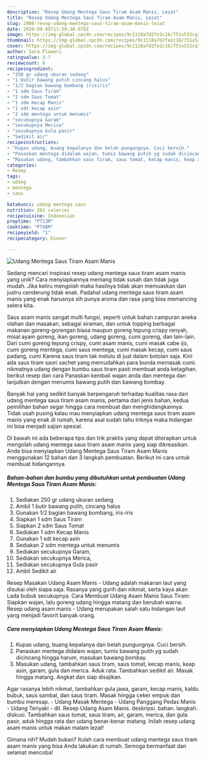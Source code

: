 ```yaml
---
description: "Resep Udang Mentega Saus Tiram Asam Manis, Lezat"
title: "Resep Udang Mentega Saus Tiram Asam Manis, Lezat"
slug: 2008-resep-udang-mentega-saus-tiram-asam-manis-lezat
date: 2020-09-05T11:59:30.976Z
image: https://img-global.cpcdn.com/recipes/9c1118a7d2fe2c16/751x532cq70/udang-mentega-saus-tiram-asam-manis-foto-resep-utama.jpg
thumbnail: https://img-global.cpcdn.com/recipes/9c1118a7d2fe2c16/751x532cq70/udang-mentega-saus-tiram-asam-manis-foto-resep-utama.jpg
cover: https://img-global.cpcdn.com/recipes/9c1118a7d2fe2c16/751x532cq70/udang-mentega-saus-tiram-asam-manis-foto-resep-utama.jpg
author: Sara Flowers
ratingvalue: 3.7
reviewcount: 6
recipeingredient:
- "250 gr udang ukuran sedang"
- "1 butir bawang putih cincang halus"
- "1/2 bagian bawang bombang irisiris"
- "1 sdm Saus Tiram"
- "2 sdm Saus Tomat"
- "1 sdm Kecap Manis"
- "1 sdt kecap asin"
- "2 sdm mentega untuk menumis"
- "secukupnya Garam"
- "secukupnya Merica"
- "secukupnya Gula pasir"
- "Sedikit air"
recipeinstructions:
- "Kupas udang, buang kepalanya dan belah pungungnya. Cuci bersih."
- "Panaskan mentega didalam wajan, tumis bawang putih yg sudah dicincang hingga harum, masukan bawang bombay."
- "Masukan udang, tambahkan saus tiram, saus tomat, kecap manis, keap asin, garam, gula dan merica. Aduk rata. Tambahkan sedikit air. Masak hingga matang. Angkat dan siap disajikan."
categories:
- Resep
tags:
- udang
- mentega
- saus

katakunci: udang mentega saus 
nutrition: 262 calories
recipecuisine: Indonesian
preptime: "PT13M"
cooktime: "PT48M"
recipeyield: "1"
recipecategory: Dinner

---
```



![Udang Mentega Saus Tiram Asam Manis](https://img-global.cpcdn.com/recipes/9c1118a7d2fe2c16/751x532cq70/udang-mentega-saus-tiram-asam-manis-foto-resep-utama.jpg)

Sedang mencari inspirasi resep udang mentega saus tiram asam manis yang unik? Cara menyiapkannya memang tidak susah dan tidak juga mudah. Jika keliru mengolah maka hasilnya tidak akan memuaskan dan justru cenderung tidak enak. Padahal udang mentega saus tiram asam manis yang enak harusnya sih punya aroma dan rasa yang bisa memancing selera kita.

Saus asam manis sangat multi fungsi, seperti untuk bahan campuran aneka olahan dan masakan, sebagai siraman, dan untuk topping berbagai makanan goreng-gorengan biasa maupun goreng tepung crispy renyah, misal ayam goreng, ikan goreng, udang goreng, cumi goreng, dan lain-lain. Dari cumi goreng tepung crispy, cumi asam manis, cumi masak cabe ijo, cumi goreng mentega, cumi saus mentega, cumi masak kecap, cumi saus padang, cumi Karena saus tiram tak melulu di jual dalam botolan saja. Kini ada saus tiram saori sachet yang memudahkan para bunda memasak cumi. nikmatnya udang dengan bumbu saus tiram pasti membuat anda ketagihan. berikut resep dan cara Panaskan kembali wajan anda dan mentega dan lanjutkan dengan menumis bawang putih dan bawang bombay.

Banyak hal yang sedikit banyak berpengaruh terhadap kualitas rasa dari udang mentega saus tiram asam manis, pertama dari jenis bahan, kedua pemilihan bahan segar hingga cara membuat dan menghidangkannya. Tidak usah pusing kalau mau menyiapkan udang mentega saus tiram asam manis yang enak di rumah, karena asal sudah tahu triknya maka hidangan ini bisa menjadi sajian spesial.


Di bawah ini ada beberapa tips dan trik praktis yang dapat diterapkan untuk mengolah udang mentega saus tiram asam manis yang siap dikreasikan. Anda bisa menyiapkan Udang Mentega Saus Tiram Asam Manis menggunakan 12 bahan dan 3 langkah pembuatan. Berikut ini cara untuk membuat hidangannya.

<!--inarticleads1-->

##### Bahan-bahan dan bumbu yang dibutuhkan untuk pembuatan Udang Mentega Saus Tiram Asam Manis:

1. Sediakan 250 gr udang ukuran sedang
1. Ambil 1 butir bawang putih, cincang halus
1. Gunakan 1/2 bagian bawang bombang, iris-iris
1. Siapkan 1 sdm Saus Tiram
1. Siapkan 2 sdm Saus Tomat
1. Sediakan 1 sdm Kecap Manis
1. Gunakan 1 sdt kecap asin
1. Sediakan 2 sdm mentega untuk menumis
1. Sediakan secukupnya Garam,
1. Sediakan secukupnya Merica,
1. Sediakan secukupnya Gula pasir
1. Ambil Sedikit air


Resep Masakan Udang Asam Manis - Udang adalah makanan laut yang disukai oleh siapa saja. Rasanya yang gurih dan nikmat, serta kaya akan Lada bubuk secukupnya. Cara Membuat Udang Asam Manis Saus Tiram: Siapkan wajan, lalu goreng udang hingga matang dan berubah warna. Resep udang asam manis - Udang merupakan salah satu hidangan laut yang menjadi favorit banyak orang. 

<!--inarticleads2-->

##### Cara menyiapkan Udang Mentega Saus Tiram Asam Manis:

1. Kupas udang, buang kepalanya dan belah pungungnya. Cuci bersih.
1. Panaskan mentega didalam wajan, tumis bawang putih yg sudah dicincang hingga harum, masukan bawang bombay.
1. Masukan udang, tambahkan saus tiram, saus tomat, kecap manis, keap asin, garam, gula dan merica. Aduk rata. Tambahkan sedikit air. Masak hingga matang. Angkat dan siap disajikan.


Agar rasanya lebih nikmat, tambahkan gula jawa, garam, kecap manis, kaldu bubuk, saus sambal, dan saus tiram. Masak hingga ceker empuk dan bumbu meresap. - Udang Masak Mentega - Udang Panggang Pedas Manis - Udang Teriyaki - dll. Resep Udang Asam Manis. deskripsi. bahan. langkah. diskusi. Tambahkan saus tomat, saus tiram, air, garam, merica, dan gula pasir, aduk hingga rata dan udang benar-benar matang. Inilah resep udang asam manis untuk makan malam lezat! 

Gimana nih? Mudah bukan? Itulah cara membuat udang mentega saus tiram asam manis yang bisa Anda lakukan di rumah. Semoga bermanfaat dan selamat mencoba!

